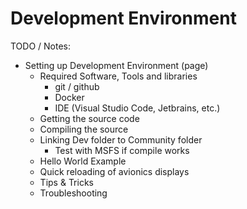 # Development Environment

TODO / Notes:

- Setting up Development Environment (page)
    - Required Software, Tools and libraries
        - git / github
        - Docker
        - IDE (Visual Studio Code, Jetbrains, etc.)
    - Getting the source code
    - Compiling the source
    - Linking Dev folder to Community folder
        - Test with MSFS if compile works
    - Hello World Example
    - Quick reloading of avionics displays
    - Tips & Tricks
    - Troubleshooting
